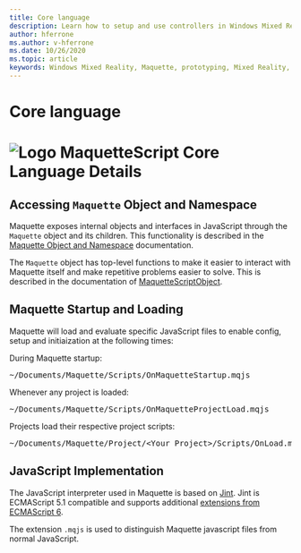 ```yaml
---
title: Core language
description: Learn how to setup and use controllers in Windows Mixed Reality.
author: hferrone
ms.author: v-hferrone
ms.date: 10/26/2020
ms.topic: article
keywords: Windows Mixed Reality, Maquette, prototyping, Mixed Reality, Virtual Reality, VR, MR, Feedback, Feedback Hub, bugs
---
```


# Core language

![Logo](/doc_staging/images/MaquetteIcon.png) MaquetteScript Core Language Details
============
Accessing `Maquette` Object and Namespace
----------
Maquette exposes internal objects and interfaces in JavaScript through the `Maquette` object and its children. This functionality is described in the [Maquette Object and Namespace](/doc_staging/objects/Maquette.html) documentation. 

The `Maquette` object has top-level functions to make it easier to interact with Maquette itself and make repetitive problems easier to solve. This is described in the documentation of [MaquetteScriptObject](/doc_staging/objects/Maquette.MaquetteScriptObject.html).

Maquette Startup and Loading
----------
Maquette will load and evaluate specific JavaScript files to enable config, setup and initiaization at the following times:

During Maquette startup:
<pre>
~/Documents/Maquette/Scripts/OnMaquetteStartup.mqjs
</pre>

Whenever any project is loaded:
<pre>
~/Documents/Maquette/Scripts/OnMaquetteProjectLoad.mqjs
</pre>

Projects load their respective project scripts:
<pre>
~/Documents/Maquette/Project/&lt;Your Project&gt;/Scripts/OnLoad.mqjs
</pre>

JavaScript Implementation
----------
The JavaScript interpreter used in Maquette is based on [Jint](https://github.com/sebastienros/jint). Jint is ECMAScript 5.1 compatible and supports additional [extensions from ECMAScript 6](https://github.com/sebastienros/jint/issues/343). 

The extension `.mqjs` is used to distinguish Maquette javascript files from normal JavaScript.
